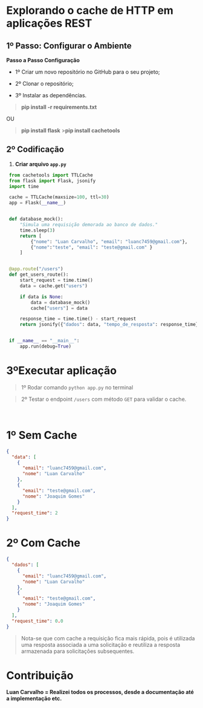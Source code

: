 # Explorando o cache de HTTP em aplicações REST

## 1º Passo: Configurar o Ambiente

**Passo a Passo Configuração**

- 1º Criar um novo repositório no GitHub para o seu projeto;

- 2º Clonar o repositório;

- 3º Instalar as dependências.

> **pip install -r requirements.txt**

OU

> **pip install flask** >**pip install cachetools**

## 2º Codificação

1. **Criar arquivo `app.py`**

```python
 from cachetools import TTLCache
 from flask import Flask, jsonify
 import time

 cache = TTLCache(maxsize=100, ttl=30)
 app = Flask(__name__)


 def database_mock():
     "Simula uma requisição demorada ao banco de dados."
     time.sleep(3)
     return [
         {"nome": "Luan Carvalho", "email": "luanc7459@gmail.com"},
         {"nome":"teste", "email": "teste@gmail.com" }
     ]


 @app.route("/users")
 def get_users_route():
     start_request = time.time()
     data = cache.get("users")

     if data is None:
         data = database_mock()
         cache["users"] = data

     response_time = time.time() - start_request
     return jsonify({"dados": data, "tempo_de_resposta": response_time})


 if __name__ == "__main__":
     app.run(debug=True)


```

# **3ºExecutar aplicação**

> 1º Rodar comando `python app.py` no terminal
> <br/>

> 2º Testar o endpoint `/users` com método `GET` para validar o cache.

<br/>

# 1º **Sem Cache**

```json
{
  "data": [
    {
      "email": "luanc7459@gmail.com",
      "nome": "Luan Carvalho"
    },
    {
      "email": "teste@gmail.com",
      "nome": "Joaquim Gomes"
    }
  ],
  "request_time": 2
}
```

# 2º **Com Cache**

```json
{
  "dados": [
    {
      "email": "luanc7459@gmail.com",
      "nome": "Luan Carvalho"
    },
    {
      "email": "teste@gmail.com",
      "nome": "Joaquim Gomes"
    }
  ],
  "request_time": 0.0
}
```

> Nota-se que com cache a requisição fica mais rápida, pois é utilizada uma resposta associada a uma solicitação e reutiliza a resposta armazenada para solicitações subsequentes.

# Contribuição

**Luan Carvalho = Realizei todos os processos, desde a documentação até a implementação etc.**
